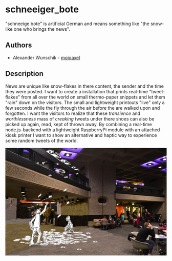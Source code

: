 # schneeiger_bote

"schneeige bote" is artificial German and means something like "the snow-like one who brings the news".

## Authors

- Alexander Wunschik - [mojoaxel](https://github.com/mojoaxel "GitHub Account")

## Description

News are unique like snow-flakes in there content, the sender and the time they were posted. I want to create a installation that prints real-time "tweet-flakes" from all over the world on small thermo-paper snippets and let them "rain" down on the visitors. 
The small and lightweight printouts "live" only a few seconds while the fly through the air before the are walked upon and forgotten. I want the visitors to realize that these *transience* and *worthlessness* mass of *creaking* tweets under there shoes can also be picked up again, read, kept of thrown away. By combining a real-time node.js-backend with a lightweight RaspberryPi module with an attached kiosk printer I want to show an alternative and haptic way to experience some random tweets of the world.

![concept sketch](project_images/BarbicanFoyerPrinter-CCSABY-Jknight1603.jpg)
